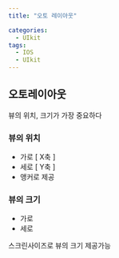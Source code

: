 ```yaml
---
title: "오토 레이아웃"

categories:
  - UIkit
tags:
  - IOS
  - UIkit
---
```


## 오토레이아웃
뷰의 위치, 크기가 가장 중요하다

### 뷰의 위치
- 가로 [ X축 ]
- 세로 [ Y축 ]
- 앵커로 제공

### 뷰의 크기
- 가로
- 세로  

스크린사이즈로 뷰의 크기 제공가능



